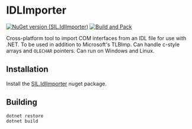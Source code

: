 # IDLImporter

[![NuGet version (SIL.IdlImporter)](https://img.shields.io/nuget/v/SIL.IdlImporter.svg?style=flat-square)](https://www.nuget.org/packages/SIL.IdlImporter)
[![Build and Pack](https://github.com/sillsdev/IdlImporter/actions/workflows/CI-CD.yml/badge.svg)](https://github.com/sillsdev/IdlImporter/actions/workflows/CI-CD.yml)

Cross-platform tool to import COM interfaces from an IDL file for use with
.NET. To be used in addition to Microsoft's TLBImp. Can handle c-style arrays
and `OLECHAR` pointers. Can run on Windows and Linux.

## Installation

Install the [SIL.IdlImporter](https://www.nuget.org/packages/SIL.IdlImporter) nuget package.

## Building

```bash
dotnet restore
dotnet build
```

